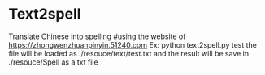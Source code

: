 # Text2spell
Translate Chinese into spelling
#using the website of https://zhongwenzhuanpinyin.51240.com
Ex: python text2spell.py test
the file will be loaded as ./resouce/text/test.txt
and the result will be save in ./resouce/Spell as a txt file
